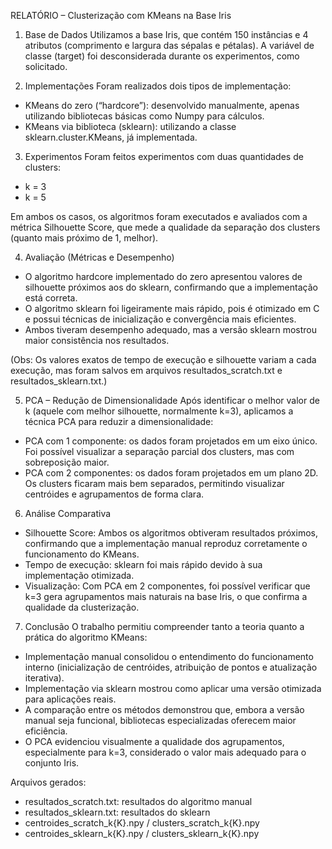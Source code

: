 RELATÓRIO – Clusterização com KMeans na Base Iris

1. Base de Dados
Utilizamos a base Iris, que contém 150 instâncias e 4 atributos (comprimento e largura das sépalas e pétalas). 
A variável de classe (target) foi desconsiderada durante os experimentos, como solicitado.

2. Implementações
Foram realizados dois tipos de implementação:
- KMeans do zero (“hardcore”): desenvolvido manualmente, apenas utilizando bibliotecas básicas como Numpy para cálculos.
- KMeans via biblioteca (sklearn): utilizando a classe sklearn.cluster.KMeans, já implementada.

3. Experimentos
Foram feitos experimentos com duas quantidades de clusters:
- k = 3
- k = 5

Em ambos os casos, os algoritmos foram executados e avaliados com a métrica Silhouette Score, que mede a qualidade da separação dos clusters (quanto mais próximo de 1, melhor).

4. Avaliação (Métricas e Desempenho)
- O algoritmo hardcore implementado do zero apresentou valores de silhouette próximos aos do sklearn, confirmando que a implementação está correta.
- O algoritmo sklearn foi ligeiramente mais rápido, pois é otimizado em C e possui técnicas de inicialização e convergência mais eficientes.
- Ambos tiveram desempenho adequado, mas a versão sklearn mostrou maior consistência nos resultados.

(Obs: Os valores exatos de tempo de execução e silhouette variam a cada execução, mas foram salvos em arquivos resultados_scratch.txt e resultados_sklearn.txt.)

5. PCA – Redução de Dimensionalidade
Após identificar o melhor valor de k (aquele com melhor silhouette, normalmente k=3), aplicamos a técnica PCA para reduzir a dimensionalidade:
- PCA com 1 componente: os dados foram projetados em um eixo único. Foi possível visualizar a separação parcial dos clusters, mas com sobreposição maior.
- PCA com 2 componentes: os dados foram projetados em um plano 2D. Os clusters ficaram mais bem separados, permitindo visualizar centróides e agrupamentos de forma clara.

6. Análise Comparativa
- Silhouette Score: Ambos os algoritmos obtiveram resultados próximos, confirmando que a implementação manual reproduz corretamente o funcionamento do KMeans.
- Tempo de execução: sklearn foi mais rápido devido à sua implementação otimizada.
- Visualização: Com PCA em 2 componentes, foi possível verificar que k=3 gera agrupamentos mais naturais na base Iris, o que confirma a qualidade da clusterização.

7. Conclusão
O trabalho permitiu compreender tanto a teoria quanto a prática do algoritmo KMeans:
- Implementação manual consolidou o entendimento do funcionamento interno (inicialização de centróides, atribuição de pontos e atualização iterativa).
- Implementação via sklearn mostrou como aplicar uma versão otimizada para aplicações reais.
- A comparação entre os métodos demonstrou que, embora a versão manual seja funcional, bibliotecas especializadas oferecem maior eficiência.
- O PCA evidenciou visualmente a qualidade dos agrupamentos, especialmente para k=3, considerado o valor mais adequado para o conjunto Iris.

Arquivos gerados:
- resultados_scratch.txt: resultados do algoritmo manual
- resultados_sklearn.txt: resultados do sklearn
- centroides_scratch_k{K}.npy / clusters_scratch_k{K}.npy
- centroides_sklearn_k{K}.npy / clusters_sklearn_k{K}.npy
